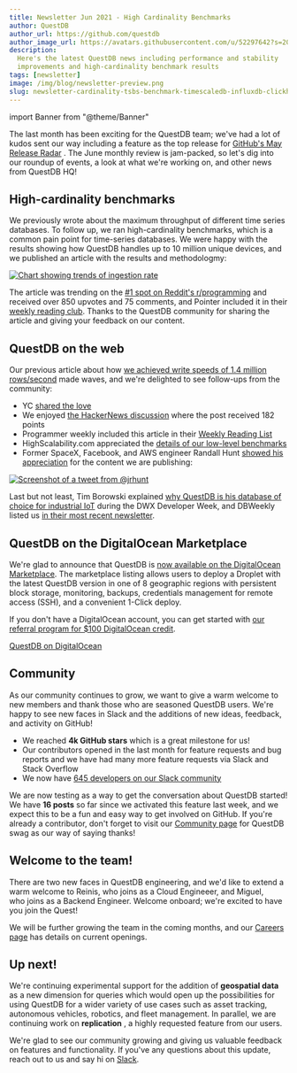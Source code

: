 ```yaml
---
title: Newsletter Jun 2021 - High Cardinality Benchmarks
author: QuestDB
author_url: https://github.com/questdb
author_image_url: https://avatars.githubusercontent.com/u/52297642?s=200&v=4
description:
  Here's the latest QuestDB news including performance and stability
  improvements and high-cardinality benchmark results
tags: [newsletter]
image: /img/blog/newsletter-preview.png
slug: newsletter-cardinality-tsbs-benchmark-timescaledb-influxdb-clickhouse
---
```


import Banner from "@theme/Banner"

<Banner
  alt="Image of QuestDB logo"
  src="/img/blog/newsletter.png"
  width={692}
  height={200}
/>

The last month has been exciting for the QuestDB team; we've had a lot of kudos
sent our way including a feature as the top release for
[GitHub's May Release Radar](https://github.blog/2021-06-04-release-radar-may-2021/)
. The June monthly review is jam-packed, so let's dig into our roundup of
events, a look at what we're working on, and other news from QuestDB HQ!

## High-cardinality benchmarks

We previously wrote about the maximum throughput of different time series
databases. To follow up, we ran high-cardinality benchmarks, which is a common
pain point for time-series databases. We were happy with the results showing how
QuestDB handles up to 10 million unique devices, and we published an article
with the results and methodologmy:

[![Chart showing trends of ingestion rate](/img/blog/2021-07-06/high-cardinality-benchmakrs.png)](/blog/2021/06/16/high-cardinality-time-series-data-performance/)

The article was trending on the
[#1 spot on Reddit's r/programming](https://www.reddit.com/r/programming/comments/o4top6/how_databases_handle_10_million_devices_in/)
and received over 850 upvotes and 75 comments, and Pointer included it in their
[weekly reading club](https://www.pointer.io/archives/025e73f2a9/). Thanks to
the QuestDB community for sharing the article and giving your feedback on our
content.

## QuestDB on the web

Our previous article about how
[we achieved write speeds of 1.4 million rows/second](/blog/2021/05/10/questdb-release-6-0-tsbs-benchmark/)
made waves, and we're delighted to see follow-ups from the community:

- YC
  [shared the love](https://twitter.com/ycombinator/status/1392894963394953218)
- We enjoyed
  [the HackerNews discussion](https://news.ycombinator.com/item?id=27411307)
  where the post received 182 points
- Programmer weekly included this article in their
  [Weekly Reading List](https://newsletterest.com/message/58109/Programmer-Weekly-Issue-54)
- HighScalability.com appreciated the
  [details of our low-level benchmarks](http://highscalability.com/blog/2021/6/25/stuff-the-internet-says-on-scalability-for-june-25th-2021.html)
- Former SpaceX, Facebook, and AWS engineer Randall Hunt
  [showed his appreciation](https://twitter.com/jrhunt/status/1401753183668490241)
  for the content we are publishing:

[![Screenshot of a tweet from @jrhunt](/img/blog/2021-07-06/tweet.png)](https://twitter.com/jrhunt/status/1401753183668490241)

Last but not least, Tim Borowski explained
[why QuestDB is his database of choice for industrial IoT](https://www.developer-week.de/programm/#/talk/schnell-schneller-questdb)
during the DWX Developer Week, and DBWeekly listed us
[in their most recent newsletter](https://dbweekly.com/issues/360).

## QuestDB on the DigitalOcean Marketplace

We're glad to announce that QuestDB is
[now available on the DigitalOcean Marketplace](https://marketplace.digitalocean.com/apps/questdb).
The marketplace listing allows users to deploy a Droplet with the latest QuestDB
version in one of 8 geographic regions with persistent block storage,
monitoring, backups, credentials management for remote access (SSH), and a
convenient 1-Click deploy.

If you don't have a DigitalOcean account, you can get started with
[our referral program for \$100 DigitalOcean credit](https://www.digitalocean.com/?refcode=50d6b551562b&utm_campaign=Referral_Invite&utm_medium=Referral_Program).

[QuestDB on DigitalOcean](https://cloud.digitalocean.com/droplets/new?image=questdb-20-04)

## Community

As our community continues to grow, we want to give a warm welcome to new
members and thank those who are seasoned QuestDB users. We're happy to see new
faces in Slack and the additions of new ideas, feedback, and activity on GitHub!

- We reached **4k GitHub stars** which is a great milestone for us!
- Our contributors opened in the last month for feature requests and bug reports
  and we have had many more feature requests via Slack and Stack Overflow
- We now have [645 developers on our Slack community]({@slackUrl@})

We are now testing as a way to get the conversation about QuestDB started! We
have **16 posts** so far since we activated this feature last week, and we
expect this to be a fun and easy way to get involved on GitHub. If you're
already a contributor, don't forget to visit our [Community page](/community/)
for QuestDB swag as our way of saying thanks!

## Welcome to the team!

There are two new faces in QuestDB engineering, and we'd like to extend a warm
welcome to Reinis, who joins as a Cloud Engineeer, and Miguel, who joins as a
Backend Engineer. Welcome onboard; we're excited to have you join the Quest!

We will be further growing the team in the coming months, and our
[Careers page](/careers/) has details on current openings.

## Up next!

We're continuing experimental support for the addition of **geospatial data** as
a new dimension for queries which would open up the possibilities for using
QuestDB for a wider variety of use cases such as asset tracking, autonomous
vehicles, robotics, and fleet management. In parallel, we are continuing work on
**replication** , a highly requested feature from our users.

We're glad to see our community growing and giving us valuable feedback on
features and functionality. If you've any questions about this update, reach out
to us and say hi on [Slack]({@slackUrl@}).
